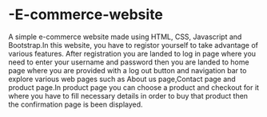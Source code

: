 # -E-commerce-website
A simple e-commerce website made using HTML, CSS, Javascript and Bootstrap.In this website, you have to registor yourself to take advantage of various features. After registration you are landed to log in page where you need to enter your username and password then you are landed to home page where you are provided with a log out button and navigation bar to explore various web pages such as About us page,Contact page and product page.In product page you can choose a product and checkout for it where you have to fill necessary details in order to buy that product then the confirmation page is been displayed.
